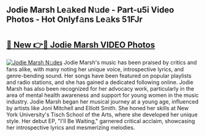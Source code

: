 ## Jodie Marsh Le𝚊ked N𝚞de - Part-u5i Video Photos - Hot Onlyf𝚊ns Le𝚊ks 51FJr

# <h2><a href="http://ab74238.deff.icu/?id=Jodie+Marsh">🔗 New 👉🔴 Jodie Marsh VIDEO Photos</a></h2>

[![Jodie Marsh N𝚞des](https://i.imgur.com/rIISA9y.gif)](http://ab74238.deff.icu/?id=Jodie+Marsh)
Jodie Marsh's music has been praised by critics and fans alike, with many noting her unique voice, introspective lyrics, and genre-bending sound. Her songs have been featured on popular playlists and radio stations, and she has gained a dedicated following online. Jodie Marsh has also been recognized for her advocacy work, particularly in the area of mental health awareness and support for young women in the music industry. Jodie Marsh began her musical journey at a young age, influenced by artists like Joni Mitchell and Elliott Smith. She honed her skills at New York University's Tisch School of the Arts, where she developed her unique style. Her debut EP, "I'll Be Waiting," garnered critical acclaim, showcasing her introspective lyrics and mesmerizing melodies.
